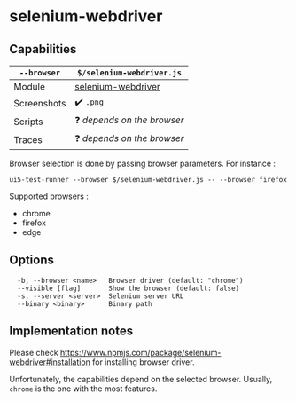 # selenium-webdriver

## Capabilities

| `--browser` | `$/selenium-webdriver.js` |
|---|---|
| Module | [selenium-webdriver](https://www.npmjs.com/package/selenium-webdriver) |
| Screenshots | ✔️ `.png` |
| Scripts | ❓ *depends on the browser* |
| Traces | ❓ *depends on the browser* |

Browser selection is done by passing browser parameters. For instance :

`ui5-test-runner --browser $/selenium-webdriver.js -- --browser firefox`

Supported browsers :

* chrome
* firefox
* edge

## Options

```text
  -b, --browser <name>   Browser driver (default: "chrome")
  --visible [flag]       Show the browser (default: false)
  -s, --server <server>  Selenium server URL
  --binary <binary>      Binary path
```

## Implementation notes

Please check https://www.npmjs.com/package/selenium-webdriver#installation for installing browser driver.

Unfortunately, the capabilities depend on the selected browser. Usually, `chrome` is the one with the most features.
